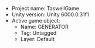 <!-- UNITY CODE ASSIST INSTRUCTIONS START -->
- Project name: TaswellGame
- Unity version: Unity 6000.0.31f1
- Active game object:
  - Name: GENERATOR
  - Tag: Untagged
  - Layer: Default
<!-- UNITY CODE ASSIST INSTRUCTIONS END -->